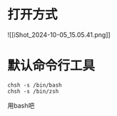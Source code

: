 # 打开方式

![[iShot_2024-10-05_15.05.41.png]]


# 默认命令行工具
```shell
chsh -s /bin/bash
chsh -s /bin/zsh
```
用bash吧